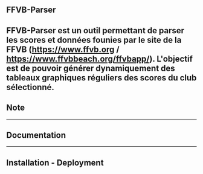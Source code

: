 ## FFVB-Parser

FFVB-Parser est un outil permettant de parser les scores et données founies par le site de la FFVB (https://www.ffvb.org / https://www.ffvbbeach.org/ffvbapp/). L'objectif est de pouvoir générer dynamiquement des tableaux graphiques réguliers des scores du club sélectionné.
---
## Note

---

## Documentation

---

## Installation - Deployment
